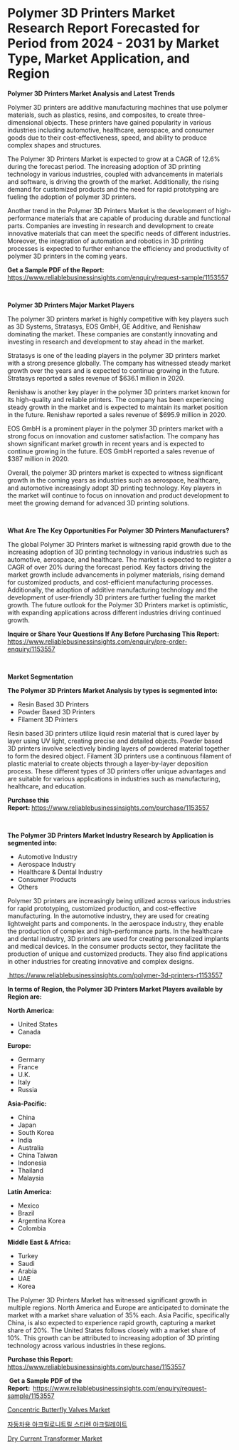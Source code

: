<p><h1>Polymer 3D Printers Market Research Report Forecasted for Period from 2024 -  2031 by Market Type, Market Application, and Region</h1></p><p><strong>Polymer 3D Printers Market Analysis and Latest Trends</strong></p>
<p><p>Polymer 3D printers are additive manufacturing machines that use polymer materials, such as plastics, resins, and composites, to create three-dimensional objects. These printers have gained popularity in various industries including automotive, healthcare, aerospace, and consumer goods due to their cost-effectiveness, speed, and ability to produce complex shapes and structures.</p><p>The Polymer 3D Printers Market is expected to grow at a CAGR of 12.6% during the forecast period. The increasing adoption of 3D printing technology in various industries, coupled with advancements in materials and software, is driving the growth of the market. Additionally, the rising demand for customized products and the need for rapid prototyping are fueling the adoption of polymer 3D printers.</p><p>Another trend in the Polymer 3D Printers Market is the development of high-performance materials that are capable of producing durable and functional parts. Companies are investing in research and development to create innovative materials that can meet the specific needs of different industries. Moreover, the integration of automation and robotics in 3D printing processes is expected to further enhance the efficiency and productivity of polymer 3D printers in the coming years.</p></p>
<p><strong>Get a Sample PDF of the Report:&nbsp;</strong> <a href="https://www.reliablebusinessinsights.com/enquiry/request-sample/1153557">https://www.reliablebusinessinsights.com/enquiry/request-sample/1153557</a></p>
<p>&nbsp;</p>
<p><strong>Polymer 3D Printers Major Market Players</strong></p>
<p><p>The polymer 3D printers market is highly competitive with key players such as 3D Systems, Stratasys, EOS GmbH, GE Additive, and Renishaw dominating the market. These companies are constantly innovating and investing in research and development to stay ahead in the market.</p><p>Stratasys is one of the leading players in the polymer 3D printers market with a strong presence globally. The company has witnessed steady market growth over the years and is expected to continue growing in the future. Stratasys reported a sales revenue of $636.1 million in 2020.</p><p>Renishaw is another key player in the polymer 3D printers market known for its high-quality and reliable printers. The company has been experiencing steady growth in the market and is expected to maintain its market position in the future. Renishaw reported a sales revenue of $695.9 million in 2020.</p><p>EOS GmbH is a prominent player in the polymer 3D printers market with a strong focus on innovation and customer satisfaction. The company has shown significant market growth in recent years and is expected to continue growing in the future. EOS GmbH reported a sales revenue of $387 million in 2020.</p><p>Overall, the polymer 3D printers market is expected to witness significant growth in the coming years as industries such as aerospace, healthcare, and automotive increasingly adopt 3D printing technology. Key players in the market will continue to focus on innovation and product development to meet the growing demand for advanced 3D printing solutions.</p></p>
<p>&nbsp;</p>
<p><strong>What Are The Key Opportunities For Polymer 3D Printers Manufacturers?</strong></p>
<p><p>The global Polymer 3D Printers market is witnessing rapid growth due to the increasing adoption of 3D printing technology in various industries such as automotive, aerospace, and healthcare. The market is expected to register a CAGR of over 20% during the forecast period. Key factors driving the market growth include advancements in polymer materials, rising demand for customized products, and cost-efficient manufacturing processes. Additionally, the adoption of additive manufacturing technology and the development of user-friendly 3D printers are further fueling the market growth. The future outlook for the Polymer 3D Printers market is optimistic, with expanding applications across different industries driving continued growth.</p></p>
<p><strong>Inquire or Share Your Questions If Any Before Purchasing This Report:</strong> <a href="https://www.reliablebusinessinsights.com/enquiry/pre-order-enquiry/1153557">https://www.reliablebusinessinsights.com/enquiry/pre-order-enquiry/1153557</a></p>
<p>&nbsp;</p>
<p><strong>Market Segmentation</strong></p>
<p><strong>The Polymer 3D Printers Market Analysis by types is segmented into:</strong></p>
<p><ul><li>Resin Based 3D Printers</li><li>Powder Based 3D Printers</li><li>Filament 3D Printers</li></ul></p>
<p><p>Resin based 3D printers utilize liquid resin material that is cured layer by layer using UV light, creating precise and detailed objects. Powder based 3D printers involve selectively binding layers of powdered material together to form the desired object. Filament 3D printers use a continuous filament of plastic material to create objects through a layer-by-layer deposition process. These different types of 3D printers offer unique advantages and are suitable for various applications in industries such as manufacturing, healthcare, and education.</p></p>
<p><strong>Purchase this Report:&nbsp;</strong><a href="https://www.reliablebusinessinsights.com/purchase/1153557">https://www.reliablebusinessinsights.com/purchase/1153557</a></p>
<p>&nbsp;</p>
<p><strong>The Polymer 3D Printers Market Industry Research by Application is segmented into:</strong></p>
<p><ul><li>Automotive Industry</li><li>Aerospace Industry</li><li>Healthcare & Dental Industry</li><li>Consumer Products</li><li>Others</li></ul></p>
<p><p>Polymer 3D printers are increasingly being utilized across various industries for rapid prototyping, customized production, and cost-effective manufacturing. In the automotive industry, they are used for creating lightweight parts and components. In the aerospace industry, they enable the production of complex and high-performance parts. In the healthcare and dental industry, 3D printers are used for creating personalized implants and medical devices. In the consumer products sector, they facilitate the production of unique and customized products. They also find applications in other industries for creating innovative and complex designs.</p></p>
<p><a href="https://www.reliablebusinessinsights.com/polymer-3d-printers-r1153557">&nbsp;https://www.reliablebusinessinsights.com/polymer-3d-printers-r1153557</a></p>
<p><strong>In terms of Region, the Polymer 3D Printers Market Players available by Region are:</strong></p>
<p>
    <p> <strong> North America: </strong>
        <ul>
            <li>United States</li>
            <li>Canada</li>
        </ul>
        </p> 
    <p> <strong> Europe: </strong>
        <ul>
            <li>Germany</li>
            <li>France</li>
            <li>U.K.</li>
            <li>Italy</li>
            <li>Russia</li>
        </ul>
        </p> 
    <p> <strong> Asia-Pacific: </strong>
        <ul>
            <li>China</li>
            <li>Japan</li>
            <li>South Korea</li>
            <li>India</li>
            <li>Australia</li>
            <li>China Taiwan</li>
            <li>Indonesia</li>
            <li>Thailand</li>
            <li>Malaysia</li>
        </ul>
        </p> 
    <p> <strong> Latin America: </strong>
        <ul>
            <li>Mexico</li>
            <li>Brazil</li>
            <li>Argentina Korea</li>
            <li>Colombia</li>
        </ul>
        </p> 
    <p> <strong> Middle East & Africa: </strong>
        <ul>
            <li>Turkey</li>
            <li>Saudi</li>
            <li>Arabia</li>
            <li>UAE</li>
            <li>Korea</li>
        </ul>
    </p>
    </p>
<p><p>The Polymer 3D Printers Market has witnessed significant growth in multiple regions. North America and Europe are anticipated to dominate the market with a market share valuation of 35% each. Asia Pacific, specifically China, is also expected to experience rapid growth, capturing a market share of 20%. The United States follows closely with a market share of 10%. This growth can be attributed to increasing adoption of 3D printing technology across various industries in these regions.</p></p>
<p><strong>Purchase this Report: </strong><a href="https://www.reliablebusinessinsights.com/purchase/1153557">https://www.reliablebusinessinsights.com/purchase/1153557</a></p>
<p>&nbsp;<strong>Get a Sample PDF of the Report:&nbsp;&nbsp;</strong><a href="https://www.reliablebusinessinsights.com/enquiry/request-sample/1153557">https://www.reliablebusinessinsights.com/enquiry/request-sample/1153557</a></p>
<p><strong></strong></p>
<p><p><a href="https://issuu.com/reportprime-2/docs/concentric-butterfly-valves-market-size-2030.pptx">Concentric Butterfly Valves Market</a></p><p><a href="https://github.com/vdhdwjyp90142/Market-Research-Report-List-2/blob/main/9629923168267.md">자동차용 아크릴로니트릴 스티렌 아크릴레이트</a></p><p><a href="https://github.com/sardarp081/Market-Research-Report-List-1/blob/main/dry-current-transformer-market.md">Dry Current Transformer Market</a></p></p>